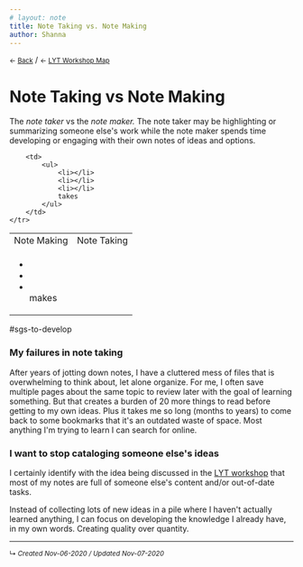 ```yaml
---
# layout: note
title: Note Taking vs. Note Making
author: Shanna
---
```


<small>← <a href="javascript:history.back()">Back</a></small> / <small>← [LYT Workshop Map](-lyt-workshop-map.md)</small>

# Note Taking vs Note Making

The *note taker* vs the *note maker.* The note taker may be highlighting or summarizing someone else's work while the note maker spends time developing or engaging with their own notes of ideas and options.

<table width="90%">
	<tr>		
		<td>Note Making</td>
		<td>Note Taking</td>
	</tr>
	<tr>
		<td>
			<ul>
				<li></li>
				<li></li>
				<li></li>
				makes
			</ul>
		</td>
		
		<td>
			<ul>
				<li></li>
				<li></li>
				<li></li>
				takes
			</ul>
		</td>
	</tr>
</table>





<!--
diif note? benefits of note making per nick?
-->

#sgs-to-develop 




### My failures in note taking

After years of jotting down notes, I have a cluttered mess of files that is overwhelming to think about, let alone organize. For me, I often save multiple pages about the same topic to review later with the goal of learning something. But that creates a burden of 20 more things to read before getting to my own ideas. Plus it takes me so long (months to years) to come back to some bookmarks that it's an outdated waste of space. Most anything I'm trying to learn I can search for online. 

### I want to stop cataloging someone else's ideas

I certainly identify with the idea being discussed in the [LYT workshop](../../zk-public/-lyt-workshop-map.md) that most of my notes are full of someone else's content and/or out-of-date tasks.

Instead of collecting lots of new ideas in a pile where I haven't actually learned anything, I can focus on developing the knowledge I already have, in my own words. Creating quality over quantity.







------------------------


<small>↳ <i>Created Nov-06-2020 / Updated Nov-07-2020 </i></small>